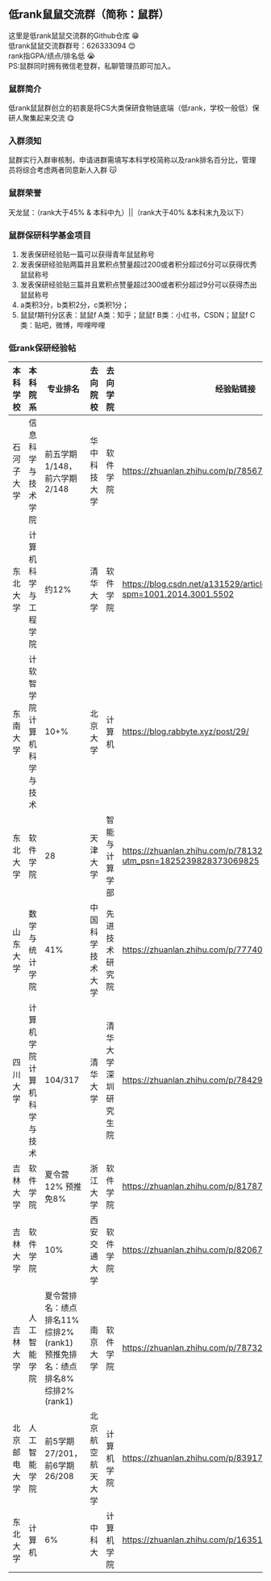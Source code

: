 ## 低rank鼠鼠交流群（简称：鼠群）
这里是低rank鼠鼠交流群的Github仓库 :grin: <br>
低rank鼠鼠交流群群号：626333094 :blush: <br>
rank指GPA/绩点/排名低 :sob: <br>
PS:鼠群同时拥有微信老登群，私聊管理员即可加入。
### 鼠群简介
低rank鼠鼠群创立的初衷是将CS大类保研食物链底端（低rank，学校一般低）保研人聚集起来交流 :yum:
### 入群须知
鼠群实行入群审核制，申请进群需填写本科学校简称以及rank排名百分比，管理员将综合考虑两者同意新人入群 :kissing_cat:
### 鼠群荣誉
天龙鼠：（rank大于45% & 本科中九）||（rank大于40% &本科末九及以下）
### 鼠群保研科学基金项目
1. 发表保研经验贴一篇可以获得青年鼠鼠称号 
2. 发表保研经验贴两篇并且累积点赞量超过200或者积分超过6分可以获得优秀鼠鼠称号 
3. 发表保研经验贴三篇并且累积点赞量超过300或者积分超过9分可以获得杰出鼠鼠称号 
4. a类积3分，b类积2分，c类积1分； 
4. 鼠鼠f期刊分区表：鼠鼠f A类：知乎；鼠鼠f B类：小红书，CSDN；鼠鼠f C类：贴吧，微博，哔哩哔哩
### 低rank保研经验帖

| 本科学校     | 本科院系                   | 专业排名                                                     | 去向院校         | 去向学院             | 经验贴链接                                                   |
| ------------ | -------------------------- | ------------------------------------------------------------ | ---------------- | -------------------- | ------------------------------------------------------------ |
| 石河子大学   | 信息科学与技术学院         | 前五学期1/148，前六学期2/148                                 | 华中科技大学     | 软件学院             | https://zhuanlan.zhihu.com/p/785675291                       |
| 东北大学     | 计算机科学与工程学院       | 约12%                                                        | 清华大学         | 软件学院             | https://blog.csdn.net/a131529/article/details/142664161?spm=1001.2014.3001.5502 |
| 东南大学     | 计软智学院计算机科学与技术 | 10+%                                                         | 北京大学         | 计算机               | https://blog.rabbyte.xyz/post/29/                            |
| 东北大学     | 软件学院                   | 28                                                           | 天津大学         | 智能与计算学部       | https://zhuanlan.zhihu.com/p/781324372?utm_psn=1825239828373069825 |
| 山东大学     | 数学与统计学院             | 41%                                                          | 中国科学技术大学 | 先进技术研究院       | https://zhuanlan.zhihu.com/p/777406632                       |
| 四川大学     | 计算机学院计算机科学与技术 | 104/317                                                      | 清华大学         | 清华大学深圳研究生院 | https://zhuanlan.zhihu.com/p/784295737                       |
| 吉林大学     | 软件学院                   | 夏令营12% 预推免8%                                           | 浙江大学         | 软件学院             | https://zhuanlan.zhihu.com/p/817874291                       |
| 吉林大学     | 软件学院                   | 10%                                                          | 西安交通大学     | 软件学院             | https://zhuanlan.zhihu.com/p/820675762                       |
| 吉林大学     | 人工智能学院               | 夏令营排名：绩点排名11% 综排2%(rank1) 预推免排名：绩点排名8% 综排2%(rank1) | 南京大学         | 软件学院             | https://zhuanlan.zhihu.com/p/787329401                       |
| 北京邮电大学 | 人工智能学院               | 前5学期27/201，前6学期26/208                                 | 北京航空航天大学 | 计算机学院           | https://zhuanlan.zhihu.com/p/839171218                       |
| 东北大学     | 计算机                     | 6%                                                           | 中科大           | 计算机学院           | https://zhuanlan.zhihu.com/p/1635122265                      |





